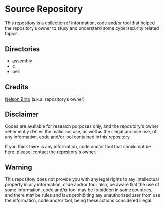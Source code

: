 # Source Repository
This repository is a collection of information, code and/or tool that helped the repository's owner to study and understand some cybersecurity related topics.

## Directories
* assembly
* c
* perl

## Credits
[Nelson Brito](https://fnstenv.blogspot.com) (a.k.a. repository's owner)

## Disclaimer
Codes are available for research purposes only, and the repository's owner vehemently denies the malicious use, as well as the illegal purpose use, of any information, code and/or tool contained in this repository.

If you think there is any information, code and/or tool that should not be here, please, contact the repository's owner.

## Warning
This repository does not provide you with any legal rights to any intellectual property in any information, code and/or tool, also, be aware that the use of some information, code and/or tool may be forbidden in some countries, and there may be rules and laws prohibiting any unauthorized user from use the information, code and/or tool, being these actions considered illegal.
